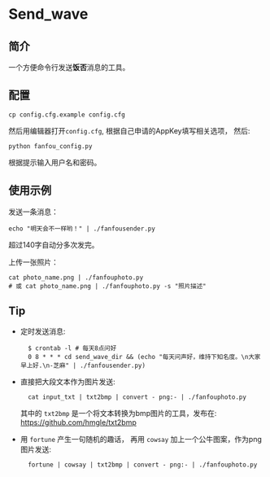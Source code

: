# Send_wave

## 简介

一个方便命令行发送**饭否**消息的工具。

## 配置

	cp config.cfg.example config.cfg

然后用编辑器打开`config.cfg`, 根据自己申请的AppKey填写相关选项， 然后:

	python fanfou_config.py

根据提示输入用户名和密码。

## 使用示例

发送一条消息：

	echo "明天会不一样哟！" | ./fanfousender.py

超过140字自动分多次发完。

上传一张照片：

	cat photo_name.png | ./fanfouphoto.py
	# 或 cat photo_name.png | ./fanfouphoto.py -s "照片描述"

## Tip

* 定时发送消息:

		$ crontab -l # 每天8点问好
		0 8 * * * cd send_wave_dir && (echo "每天问声好，维持下知名度。\n大家早上好.\n-芝麻" | ./fanfousender.py)

* 直接把大段文本作为图片发送:

		cat input_txt | txt2bmp | convert - png:- | ./fanfouphoto.py

	其中的 `txt2bmp` 是一个将文本转换为bmp图片的工具，发布在: https://github.com/hmgle/txt2bmp

* 用 `fortune` 产生一句随机的趣话， 再用 `cowsay`
加上一个公牛图案，作为png图片发送:

		fortune | cowsay | txt2bmp | convert - png:- | ./fanfouphoto.py
